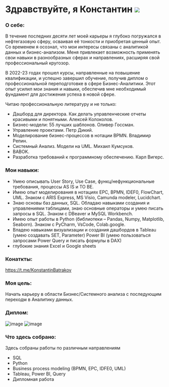
# Здравствуйте, я Константин ![](https://github.com/blackcater/blackcater/raw/main/images/Hi.gif) 
### О себе: 
В течение последних десяти лет моей карьеры я глубоко погружался в нефтегазовую сферу, осваивая её тонкости и приобретая ценный опыт. Со временем я осознал, что мои интересы связаны с аналитикой данных и бизнес-анализом. Меня привлекает возможность применять свои навыки в разнообразных сферах и направлениях, расширяя свой профессиональный кругозор.

В 2022-23 годах прошел курсы, направленные на повышение квалификации, и успешно завершил обучение, получив диплом о профессиональной переподготовке в сфере Бизнес-Аналитики. Этот опыт усилил мои знания и навыки, обеспечив мне необходимый фундамент для достижения успеха в новой сфере.

Читаю профессиональную литературу и не только:
- Дашборд для директора. Как делать управленческие отчеты красивыми и понятными. Алексей Колоколов.
- Бизнес-модели: 55 лучших шаблонов. Оливер Госсман.
- Управление проектами. Петр Дикий.
- Моделирование бизнес-процессов в нотации BPMN. Владимир Репин.
- Системный Анализ. Модели на UML. Михаил Кумсуков.
- BABOK.
- Разработка требований к программному обеспечению. Карл Вигерс.

### Мои навыки:
- Умею описывать User Story, Use Case, функц/нефункциональные требования, процессы AS IS и TO BE.
- Имею опыт моделирования в нотациях EPC, BPMN, IDEF0, FlowChart, UML. Знаком с ARIS Express, MS Visio, Camunda modeler, Lucidchart.
- Знаю основы баз данных, SQL. Обладаю навыками создания и управлениями таблицами, знаю основные операторы и умею писать запросы в SQL. Знаком с DBeaver и MySQL Workbench.
- Имею опыт работы в Python (библиотеки – Pandas, Numpy, Matplotlib, Seaborn). Знаком с PyCharm, VsCode, Colab.google.
- Владею навыками визуализации и создания дашбордов в Tableau (умею создавать SET, Parameter) Power BI (умею пользоваться запросами Power Query и писать формулы в DAX)
- глубокие знания Excel и Google sheets

### Конаткты: 
https://t.me/KonstantinBatrakov

### Моя цель: 
Начать карьеру в области Бизнес/Системного анализа с последующим переходм в Аналитику данных.

### Диплом:
![image](https://github.com/KonstantinBatrakov/KonstantinBatrakov/assets/118470335/dac0d186-21b6-44e0-bceb-466d56522675)
![image](https://github.com/KonstantinBatrakov/KonstantinBatrakov/assets/118470335/74e94f31-86ea-4bb1-ac6c-7279005955b8)

### Что здесь собрано:
Здесь собраны работы по различным направлениям
- SQL
- Python
- Business process modeling (BPMN, EPC, IDFE0, UML)
- Tableau, Power BI, Query
- Дипломная работа

<!--
**KonstantinBatrakov/KonstantinBatrakov** is a ✨ _special_ ✨ repository because its `README.md` (this file) appears on your GitHub profile.

Here are some ideas to get you started:

- 🔭 I’m currently working on ...
- 🌱 I’m currently learning ...
- 👯 I’m looking to collaborate on ...
- 🤔 I’m looking for help with ...
- 💬 Ask me about ...
- 📫 How to reach me: ...
- 😄 Pronouns: ...
- ⚡ Fun fact: ...
-->
